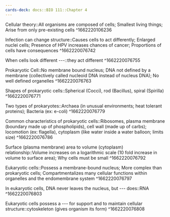 ```yaml
---
cards-deck: docs::BIO 111::Chapter 4
---
```


Cellular theory::All organisms are composed of cells; Smallest living things; Arise from only pre-existing cells
^1662220106236

Infection can change structure::Causes cells to act differently; Enlarged nuclei cells; Presence of HPV increases chances of cancer; Proportions of cells have consequences
^1662220076742

When cells look different ---::they act different
^1662220076755

Prokaryotic Cell::No membrane bound nucleus; DNA not defined by a membrane (collectively called nucleoid DNA instead of nucleus DNA); No well defined organelles
^1662220076763

Shapes of prokaryotic cells::Spherical (Cocci), rod (Bacillus), spiral (Spirilla)
^1662220076771

Two types of prokaryotes::Archaea (in unusual environments; heat tolerant proteins); Bacteria (ex: e-coli)
^1662220076779

Common characteristics of prokaryotic cells::Ribosomes, plasma membrane (boundary made up of phospholipids), cell wall (made up of carbs); locomotion (ex: flagella), cytoplasm (like water inside a water balloon; limits size)
^1662220076786

Surface (plasma membrane) area to volume (cytoplasm) relationship::Volume increases on a logarithmic scale (10 fold increase in volume to surface area); Why cells must be small
^1662220076792

Eukaryotic cells::Possess a membrane-bound nucleus; More complex than prokaryotic cells; Compartmentalizes many cellular functions within organelles and the endomembrane system
^1662220076797

In eukaryotic cells, DNA never leaves the nucleus, but --- does::RNA
^1662220076803

Eukaryotic cells possess a --- for support and to maintain cellular structure::cytoskeleton (gives organism its form)
^1662220076808

